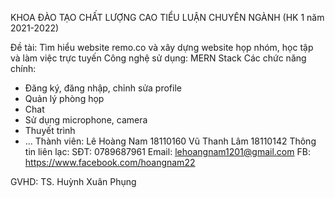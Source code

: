 KHOA ĐÀO TẠO CHẤT LƯỢNG CAO
TIỂU LUẬN CHUYÊN NGÀNH (HK 1 năm 2021-2022)

Đề tài: Tìm hiểu website remo.co và xây dựng website họp nhóm, học tập và làm việc trực tuyến
Công nghệ sử dụng: MERN Stack
Các chức năng chính:
  - Đăng ký, đăng nhập, chỉnh sửa profile
  - Quản lý phòng họp
  - Chat
  - Sử dụng microphone, camera
  - Thuyết trình
  - ...
Thành viên:
  Lê Hoàng Nam 18110160
  Vũ Thanh Lâm 18110142
Thông tin liên lạc:
  SĐT: 0789687961
  Email: lehoangnam1201@gmail.com
  FB: https://www.facebook.com/hoangnam22
  
GVHD: TS. Huỳnh Xuân Phụng
